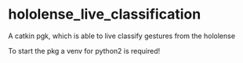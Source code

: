 # hololense_live_classification
A catkin pgk, which is able to live classify gestures from the hololense 

To start the pkg a venv for python2 is required!
